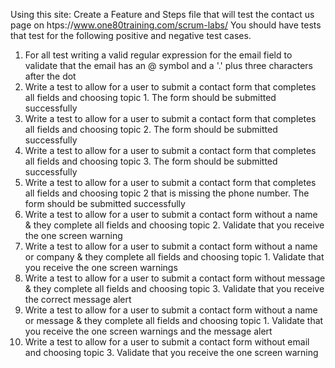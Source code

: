 Using this site:
Create a Feature and Steps file that will test the contact us page on htps://www.one80training.com/scrum-labs/
You should have tests that test for the following positive and negative test cases.

1) For all test writing a valid regular expression for the email field to validate that the email has an @ symbol and a '.' plus three characters after the dot
2) Write a test to allow for a user to submit a contact form that completes all fields and choosing topic 1.  The form should be submitted successfully
3) Write a test to allow for a user to submit a contact form that completes all fields and choosing topic 2.  The form should be submitted successfully
4) Write a test to allow for a user to submit a contact form that completes all fields and choosing topic 3.  The form should be submitted successfully
5) Write a test to allow for a user to submit a contact form that completes all fields and choosing topic 2 that is missing the phone number.  The form should be submitted successfully
6) Write a test to allow for a user to submit a contact form without a name & they complete all fields and choosing topic 2.  Validate that you receive the one screen warning
7) Write a test to allow for a user to submit a contact form without a name or company & they complete all fields and choosing topic 1.  Validate that you receive the one screen warnings
8) Write a test to allow for a user to submit a contact form without message & they complete all fields and choosing topic 3.  Validate that you receive the correct message alert
9) Write a test to allow for a user to submit a contact form without a name or message & they complete all fields and choosing topic 1.  Validate that you receive the one screen warnings and the message alert
10) Write a test to allow for a user to submit a contact form without email and choosing topic 3.  Validate that you receive the one screen warning
